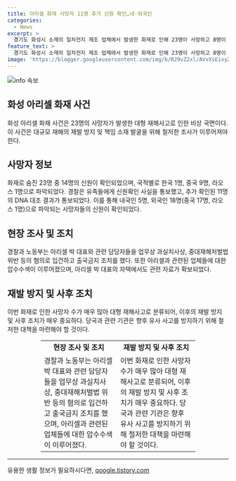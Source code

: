 ```yaml
---
title: 아리셀 화재 사망자 11명 추가 신원 확인…내·외국인
categories:
  - News
excerpt: >
  경기도 화성시 소재의 일차전지 제조 업체에서 발생한 화재로 인해 23명이 사망하고 8명이 다쳤다. 사망자 중 14명의 신원이 확인되었으며, 중국과 라오스 등 국적별로 확인됐다. 사건을 수사 중인 경찰과 노동부는 관련자들을 업무상 과실치사상 등의 혐의로 입건하고 출국금지를 조치했다. 이로써 화재 사고로 인한 각종 수사가 진행 중이며, 사건의 경위가 더욱 밝혀지고 있다. [자세한 내용 보기]
feature_text: >
  경기도 화성시 소재의 일차전지 제조 업체에서 발생한 화재로 인해 23명이 사망하고 8명이 다쳤다. 사망자 중 14명의 신원이 확인되었으며, 중국과 라오스 등 국적별로 확인됐다. 사건을 수사 중인 경찰과 노동부는 관련자들을 업무상 과실치사상 등의 혐의로 입건하고 출국금지를 조치했다. 이로써 화재 사고로 인한 각종 수사가 진행 중이며, 사건의 경위가 더욱 밝혀지고 있다. [자세한 내용 보기]
image: 'https://blogger.googleusercontent.com/img/b/R29vZ2xl/AVvXsEixyZcFfHzMRdzZMjFBmAUKJYCLCGyLL1o632UiGVXcaFdKo_bkvkuCioo0uUKlGfBVcT3P84aROyZIXSBEx3Aw5nCQ3pTgDom1WDC4m8eifvWiAmWEEVb4x6G_l8C0QH225ldMjyaFvpxGEBGNO37VmDTDMHGhJPq73UglMfDca1-0aw/s1600/blogspot.png'
---
```


<p><img src="https://blogger.googleusercontent.com/img/b/R29vZ2xl/AVvXsEixyZcFfHzMRdzZMjFBmAUKJYCLCGyLL1o632UiGVXcaFdKo_bkvkuCioo0uUKlGfBVcT3P84aROyZIXSBEx3Aw5nCQ3pTgDom1WDC4m8eifvWiAmWEEVb4x6G_l8C0QH225ldMjyaFvpxGEBGNO37VmDTDMHGhJPq73UglMfDca1-0aw/s1600/blogspot.png" alt="info 속보" /></p>

<h2 data-ke-size="size26">화성 아리셀 화재 사건</h2>

<p data-ke-size="size16">화성 아리셀 화재 사건은 23명의 사망자가 발생한 대형 재해사고로 인한 비상 국면이다. 이 사건은 대규모 재해의 재발 방지 및 책임 소재 발굴을 위해 철저한 조사가 이루어져야 한다.</p>

<h2 data-ke-size="size24">사망자 정보</h2>

<p data-ke-size="size16">화재로 숨진 23명 중 14명의 신원이 확인되었으며, 국적별로 한국 1명, 중국 9명, 라오스 1명으로 파악되었다. 경찰은 유족들에게 신원확인 사실을 통보했고, 추가 확인된 11명의 DNA 대조 결과가 통보되었다. 이를 통해 내국인 5명, 외국인 18명(중국 17명, 라오스 1명)으로 파악되는 사망자들의 신원이 확인되었다.</p>

<h2 data-ke-size="size24">현장 조사 및 조치</h2>

<p data-ke-size="size16">경찰과 노동부는 아리셀 박 대표와 관련 담당자들을 업무상 과실치사상, 중대재해처벌법 위반 등의 혐의로 입건하고 출국금지 조치를 했다. 또한 아리셀과 관련된 업체들에 대한 압수수색이 이루어졌으며, 아리셀 박 대표의 자택에서도 관련 자료가 확보되었다.</p>

<h2 data-ke-size="size24">재발 방지 및 사후 조치</h2>

<p data-ke-size="size16">이번 화재로 인한 사망자 수가 매우 많아 대형 재해사고로 분류되어, 이후의 재발 방지 및 사후 조치가 매우 중요하다. 당국과 관련 기관은 향후 유사 사고를 방지하기 위해 철저한 대책을 마련해야 할 것이다.</p>

<table style="width: 70%; margin-left: auto; margin-right: auto;">
<tbody>
<tr>
<td style="text-align: center; height: 17px;"><b>현장 조사 및 조치</b></td>
<td style="text-align: center; height: 17px;"><b>재발 방지 및 사후 조치</b></td>
</tr>
<tr>
<td style="text-align: left;">경찰과 노동부는 아리셀 박 대표와 관련 담당자들을 업무상 과실치사상, 중대재해처벌법 위반 등의 혐의로 입건하고 출국금지 조치를 했으며, 아리셀과 관련된 업체들에 대한 압수수색이 이루어졌다.</td>
<td style="text-align: left;">이번 화재로 인한 사망자 수가 매우 많아 대형 재해사고로 분류되어, 이후의 재발 방지 및 사후 조치가 매우 중요하다. 당국과 관련 기관은 향후 유사 사고를 방지하기 위해 철저한 대책을 마련해야 할 것이다.</td>
</tr>
</tbody>
</table>

<hr>

<p data-ke-size="size16"></p>
유용한 생활 정보가 필요하시다면, <a href="https://qoogle.tistory.com" rel="dofollow">qoogle.tistory.com</a>


